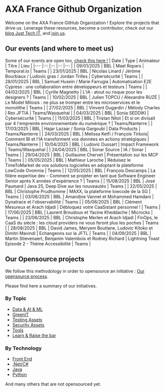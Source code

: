 # AXA France Github Organization

Welcome on the AXA France GitHub Organization !
Explore the projects that drive us. 
Leverage these resources, become a contributor, check out our [blog Just Tech IT](https://medium.com/just-tech-it-now), and [join us](https://recrutement.axa.fr/nos-metiers/IT-data-transformation).

## Our events (and where to meet us)

Some of our events are open too, [check this here !](https://www.meetup.com/fr-FR/bbl-axa/)
| Date                      |    Type           |  Animateur                                    | Titre                                 |  Lieu                 |
|---                        |:-:                |:-:                                            |:-:                                    |--:                    |
| 09/01/2025                | BBL              | Mael Ropars | Temporal.io | Teams  |
| 23/01/2025                | BBL              | Nicolas Linard / Jérôme Bourbiaux / Ludovic gras / Jordan Trilles | Cybersécurité | Teams  |
| 28/01/2025                | BBL              | Samuel Husein / Marie Farrugia | Automatisation E2E Cypress : une collaboration entre développeurs et testeurs | Teams  |
| 04/02/2025                | BBL              | Cyrille Magnetto | L’IA : atout ou risque pour les designers ?  | Teams  |
| 10/02/2025                | BBL              | Julien TOPCU / Alexandre RUZÉ | Le Model Mitosis : ne plus se tromper entre les microservices et le monolithe | Teams  |
| 27/02/2025                | BBL              | Vinvent Dugardin / Mélody Charles | Rex JFTIA | Teams/Wasquehal  |
| 04/03/2025                | BBL              | Sonia SEDDIKI | Cybersécurité | Teams  |
| 11/03/2025                | BBL              | Tristan Nitot | Et si on divisait par 4 l'empreinte environnementale du numérique ? | Teams/Nanterre  |
| 17/03/2025                | BBL              | Hajar Lazaar / Sonia Gargoubi | Data Products | Teams/Nanterre  |
| 24/03/2025                | BBL              | Melissa Ketfi / François Tirbois| Comment BI et l'IA transforment vos données en actions stratégiques | Teams/Nanterre  |
| 10/04/2025                | BBL              | Ludovic Dussart | Impact Framework | Teams/Wasquehal  |
| 24/04/2025                | BBL              | Sonar Source | IA / Sonar | Teams  |
| 29/04/2025                | BBL              | Guillaume Chervet | Présentation sur les MCP | Teams  |
| 05/05/2025                | BBL              | Mathieur Laroche | Réduisez le TimeToMarket de vos solutions logicielles en adoptant la plateforme LowCode Ovomnia | Teams  |
| 12/05/2025                | BBL              | François Descamps | La filière expertise dev - Comment se projeter en tant que Software Engineer Senior après X années d'expérience ? | Teams  |
| 15/08/2025                | BBL              | José Paumard | Java 25, Deep Dive sur les nouveautés | Teams  |
| 22/05/2025                | BBL              | Christophe Prudhomme | MAXX, la plateforme lowcode de la SG | Teams  |
| 03/06/2025                | BBL              | Amandine Vannet et Mohammed Hamdani | Dynatrace et l'observabilité | Teams  |
| 05/06/2025                | BBL              | Clément Mesureux et Arach Idjadi | Débloquez votre CaaSistant personnel ! | Teams  |
| 17/06/2025                | BBL              | Laurent Broudoux et Yacine Kheddache | Microcks | Teams  |
| 23/06/2025                | BBL              | Christophe Merlen et Arach Idjadi | FinOps, le CaaS du siècle :  les cloud providers ne vous feront plus les poches | Teams  |
| 28/08/2025                | BBL              | David James, Meryem Boutlane, Ludovic Kitoko et Dimitri Mavindi | Echangeons sur la JFTL | Teams  |
| 04/09/2025                | BBL              | Martin Stievenaert, Benjamin Valembois et Rodney Richard | Lightning Toast Episode 2 - Thème Accessibilité | Teams  |

## Our Opensource projects

We follow this methodology in order to opensource an initiative : [Our opensource process](https://github.com/AxaFrance/oss-workflow).

Please find here a summary of our initiatives.

### By Topic
- [Data & AI & ML](https://github.com/search?q=topic%3Adata+topic%3Aai+topic%3Aml+org%3AAxaFrance&type=repositories)
- [GreenIT](https://github.com/search?q=topic%3Agreen+org%3AAxaFrance&type=Repositories)
- [Testing Assets](https://github.com/search?q=topic%3Atest-automation+org%3AAxaFrance&type=Repositories)
- [Security Assets](https://github.com/search?q=topic%3Asecurity+org%3AAxaFrance&type=repositories)
- [Tools](https://github.com/search?q=topic%3Atools-engineering+org%3AAxaFrance&type=repositories)
- [Learn & Raise the bar](https://github.com/search?q=topic%3Araise-the-bar+org%3AAxaFrance&type=Repositories)
  
### By Technology
- [Front End](https://github.com/search?q=topic%3Afront-end-development+org%3AAxaFrance&type=Repositories)
- [.Net/C#](https://github.com/search?q=topic%3Acsharp+topic%3Adotnet+org%3AAxaFrance&type=repositories)
- [Java](https://github.com/search?q=topic%3Ajava+org%3AAxaFrance&type=repositories)
- [Python](https://github.com/search?q=topic%3Apython+org%3AAxaFrance&type=repositories)

And many others that are not opensourced yet.
